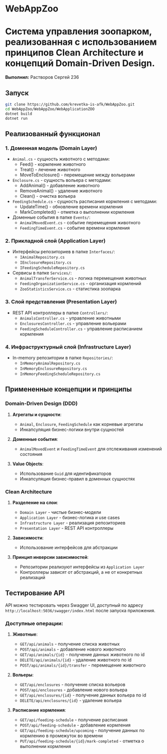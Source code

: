 # WebAppZoo
# Система управления зоопарком, реализованная с использованием принципов Clean Architecture и концепций Domain-Driven Design.
**Выполнил:** Растворов Сергей 236
## Запуск
```bash
git clone https://github.com/krevetka-is-afk/WebAppZoo.git
cd WebAppZoo/WebAppZoo/WebApplicationZOO
dotnet build
dotnet run
```


## Реализованный функционал

### 1. Доменная модель (Domain Layer)
- `Animal.cs` - сущность животного с методами:
    - Feed() - кормление животного
    - Treat() - лечение животного
    - MoveToEnclosure() - перемещение между вольерами
- `Enclosure.cs` - сущность вольера с методами:
    - AddAnimal() - добавление животного
    - RemoveAnimal() - удаление животного
    - Clean() - очистка вольера
- `FeedingSchedule.cs` - сущность расписания кормления с методами:
    - UpdateTime() - обновление времени кормления
    - MarkCompleted() - отметка о выполнении кормления
- Доменные события в папке `Events/`:
    - `AnimalMovedEvent.cs` - событие перемещения животного
    - `FeedingTimeEvent.cs` - событие времени кормления

### 2. Прикладной слой (Application Layer)
- Интерфейсы репозиториев в папке `Interfaces/`:
    - `IAnimalRepository.cs`
    - `IEnclosureRepository.cs`
    - `IFeedingScheduleRepository.cs`
- Сервисы в папке `Services/`:
    - `AnimalTransferService.cs` - логика перемещения животных
    - `FeedingOrganizationService.cs` - организация кормлений
    - `ZooStatisticsService.cs` - статистика зоопарка

### 3. Слой представления (Presentation Layer)
- REST API контроллеры в папке `Controllers/`:
    - `AnimalsController.cs` - управление животными
    - `EnclosuresController.cs` - управление вольерами
    - `FeedingScheduleController.cs` - управление расписанием кормления

### 4. Инфраструктурный слой (Infrastructure Layer)
- In-memory репозитории в папке `Repositories/`:
    - `InMemoryAnimalRepository.cs`
    - `InMemoryEnclosureRepository.cs`
    - `InMemoryFeedingScheduleRepository.cs`

## Примененные концепции и принципы

### Domain-Driven Design (DDD)
1. **Агрегаты и сущности**:
    - `Animal`, `Enclosure`, `FeedingSchedule` как корневые агрегаты
    - Инкапсуляция бизнес-логики внутри сущностей

2. **Доменные события**:
    - `AnimalMovedEvent` и `FeedingTimeEvent` для отслеживания изменений состояния

3. **Value Objects**:
    - Использование `Guid` для идентификаторов
    - Инкапсуляция бизнес-правил в доменных сущностях

### Clean Architecture
1. **Разделение на слои**:
    - `Domain Layer` - чистые бизнес-модели
    - `Application Layer` - бизнес-логика и use cases
    - `Infrastructure Layer` - реализация репозиториев
    - `Presentation Layer` - REST API контроллеры

2. **Зависимости**:
    - Использование интерфейсов для абстракции

3. **Принцип инверсии зависимостей**:
    - Репозитории реализуют интерфейсы из `Application Layer`
    - Контроллеры зависят от абстракций, а не от конкретных реализаций

## Тестирование API

API можно тестировать через Swagger UI, доступный по адресу `http://localhost:5036/swagger/index.html` после запуска приложения.

### Доступные операции:
1. **Животные**:
    - `GET/api/animals` - получение списка животных
    - `POST/api/animals` - добавление нового животного
    - `GET/api/animals/{id}` - получение данных животного по id
    - `DELETE/api/animals/{id}` - удаление животного по id
    - `POST/api/animals/{id}/transfer` - перемещение животного

2. **Вольеры**:
    - `GET/api/enclosures` - получение списка вольеров
    - `POST/api/enclosures` - добавление нового вольера
    - `GET/api/enclosures/{id}` - получение данных вольера по id
    - `DELETE/api/enclosures/{id}` - удаление вольера

3. **Расписание кормления**:
    - `GET/api/feeding-schedule` - получение расписания
    - `POST/api/feeding-schedule` - добавление кормления
    - `GET/api/feeding-schedule/upcoming` - получение данных по кормлению в промежуток во времени
    - `PUT/api/feeding-schedule/{id}/mark-completed` - отметка о выполнении кормления 
